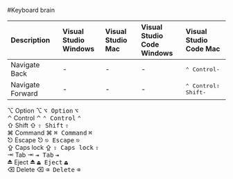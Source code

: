 

#Keyboard brain

| Description | Visual Studio<br>Windows  | Visual Studio<br>Mac | Visual Studio<br>Code Windows | Visual Studio<br>Code Mac |
|:-|:-|:-|:-|:-| 
| Navigate Back | - | - | - | <kbd>⌃ Control</kbd><kbd>-</kbd>|
| Navigate Forward | - | - | - | <kbd>⌃ Control</kbd><kbd>⇧ Shift</kbd><kbd>-</kbd>|


⌥ Option ⌥ <kbd>⌥ Option</kbd> <kbd>⌥</kbd><br>
⌃ Control ⌃ <kbd>⌃ Control</kbd> <kbd>⌃</kbd><br>
⇧ Shift ⇧ <kbd>⇧ Shift</kbd> <kbd>⇧</kbd><br>
⌘ Command ⌘ <kbd>⌘ Command</kbd> <kbd>⌘</kbd><br>
⎋ Escape ⎋ <kbd>⎋ Escape</kbd> <kbd>⎋</kbd><br>
⇪ Caps lock ⇪ <kbd>⇪ Caps lock</kbd> <kbd>⇪</kbd><br>
⇥ Tab ⇥ <kbd>⇥ Tab</kbd> <kbd>⇥</kbd><br>
⏏︎ Eject ⏏︎ <kbd>⏏︎ Eject</kbd> <kbd>⏏︎</kbd><br>
⌫ Delete ⌫ <kbd>⌫ Delete</kbd> <kbd>⌫</kbd><br>
